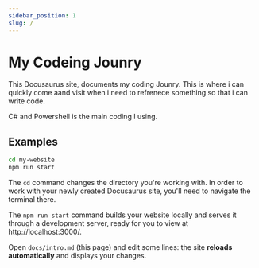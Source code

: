 ```yaml
---
sidebar_position: 1
slug: /
---
```


# My Codeing Jounry

This Docusaurus site, documents my coding Jounry. This is where i can quickly come aand visit when i need to refrenece something so that i can write code.

C# and Powershell is the main coding I using.

## Examples

```bash
cd my-website
npm run start
```

The `cd` command changes the directory you're working with. In order to work with your newly created Docusaurus site, you'll need to navigate the terminal there.

The `npm run start` command builds your website locally and serves it through a development server, ready for you to view at http://localhost:3000/.

Open `docs/intro.md` (this page) and edit some lines: the site **reloads automatically** and displays your changes.
